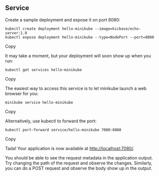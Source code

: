 ## Service

Create a sample deployment and expose it on port 8080:

```shell
kubectl create deployment hello-minikube --image=kicbase/echo-server:1.0
kubectl expose deployment hello-minikube --type=NodePort --port=8080
```

Copy

It may take a moment, but your deployment will soon show up when you run:

```shell
kubectl get services hello-minikube
```

Copy

The easiest way to access this service is to let minikube launch a web browser for you:

```shell
minikube service hello-minikube
```

Copy

Alternatively, use kubectl to forward the port:

```shell
kubectl port-forward service/hello-minikube 7080:8080
```

Copy

Tada! Your application is now available at [http://localhost:7080/](http://localhost:7080/).

You should be able to see the request metadata in the application output. Try changing the path of the request and observe the changes. Similarly, you can do a POST request and observe the body show up in the output.